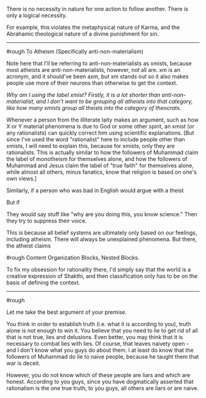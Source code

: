 There is no necessity in nature for one action to follow another. There is only a logical necessity.

For example, this violates the metaphysical nature of Karma, and the Abrahamic theological nature of a divine punishment for sin.

---

#rough To Atheism (Specifically anti-non-materialism)

Note here that I'll be referring to anti-non-materialists as xmists, because most atheists are anti-non-materialists, however, not all are. xm is an acronym, and it should've been axm, but xm stands out so it also makes people use more of their neurons than otherwise to get the context.

*Why am I using the label xmist? Firstly, it is a lot shorter than anti-non-materialist, and I don't want to be grouping all atheists into that category, like how many xmists group all theists into the category of theocrats.*

Whenever a person from the illiterate laity makes an argument, such as how X or Y material phenomena is due to God or some other spirit, an xmist (or any rationalists) can quickly correct him using scientific explanations. [But since I've used the word "rationalist" here to include people other than xmists, I will need to explain this, because for xmists, only they are rationalists. This is actually similar to how the followers of Muhammad claim the label of monotheism for themselves alone, and how the followers of Muhammad and Jesus claim the label of "true faith" for themselves alone, while almost all others, minus fanatics, know that religion is based on one's own views.]

Similarly, if a person who was bad in English would argue with a theist

But if 

They would say stuff like "why are you doing this, you know science." Then they try to suppress their voice.

This is because all belief systems are ultimately only based on our feelings, including atheism. There will always be unexplained phenomena. But there, the atheist claims



#rough Content Organization
Blocks, Nested Blocks.

To fix my obsession for rationality there, I'd simply say that the world is a creative expression of Shakthi, and then classification only has to be on the basis of defining the context.

---

#rough 

Let me take the best argument of your premise.

You think in order to establish truth (i.e. what it is according to you), truth alone is not enough to win it. You believe that you need to lie to get rid of all that is not true, lies and delusions. Even better, you may think that it is necessary to combat lies with lies. Of course, that leaves naivety open - and I don't know what you guys do about them. I at least do know that the followers of Muhammad do lie to naive people, because he taught them that war is deceit.

However, you do not know which of these people are liars and which are honest. According to you guys, since you have dogmatically asserted that rationalism is the one true truth, to you guys, all others are liars or are naive.